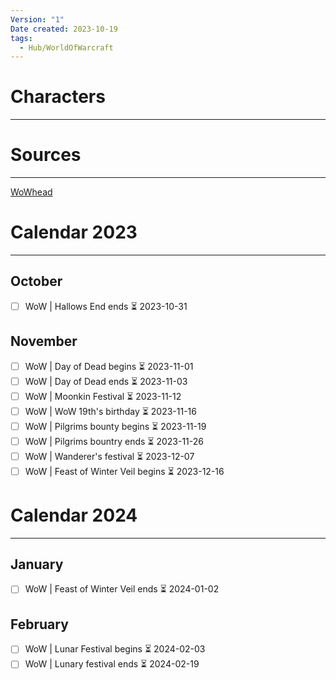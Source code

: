 ```yaml
---
Version: "1"
Date created: 2023-10-19
tags:
  - Hub/WorldOfWarcraft
---
```

# Characters
---

# Sources
----
[WoWhead](https://www.wowhead.com/wow)

# Calendar 2023
---
## October
- [ ] WoW |  Hallows End ends ⏳ 2023-10-31

## November
- [ ] WoW | Day of Dead begins ⏳ 2023-11-01
- [ ] WoW | Day of Dead ends ⏳ 2023-11-03
- [ ] WoW | Moonkin Festival ⏳ 2023-11-12
- [ ] WoW | WoW 19th's birthday ⏳ 2023-11-16
- [ ] WoW | Pilgrims bounty begins ⏳ 2023-11-19
- [ ] WoW | Pilgrims bountry ends ⏳ 2023-11-26
- [ ] WoW | Wanderer's festival ⏳ 2023-12-07
- [ ] WoW | Feast of Winter Veil begins ⏳ 2023-12-16

# Calendar 2024
---
## January
- [ ] WoW | Feast of Winter Veil ends ⏳ 2024-01-02

## February
- [ ] WoW | Lunar Festival begins ⏳ 2024-02-03
- [ ] WoW | Lunary festival ends ⏳ 2024-02-19